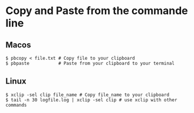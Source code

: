 # Copy and Paste from the commande line

## Macos

    $ pbcopy < file.txt # Copy file to your clipboard
    $ pbpaste           # Paste from your clipboard to your terminal

## Linux

    $ xclip -sel clip file_name # Copy file_name to your clipboard
    $ tail -n 30 logfile.log | xclip -sel clip # use xclip with other commands

